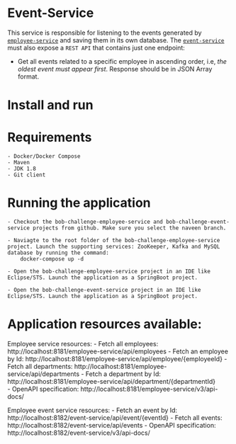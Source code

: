 # Event-Service

This service is responsible for listening to the events generated by [`employee-service`](https://github.com/takeaway/bob-challenge-employee-service) and saving them in its own database. The [`event-service`](https://github.com/takeaway/bob-challenge-event-service/) must also expose a `REST API` that contains just one endpoint:
   - Get all events related to a specific employee in ascending order, i.e, _the oldest event must appear first_. Response should be in JSON Array format.

# Install and run

# Requirements
	- Docker/Docker Compose
	- Maven
	- JDK 1.8
	- Git client
	
# Running the application

	- Checkout the bob-challenge-employee-service and bob-challenge-event-service projects from github. Make sure you select the naveen branch.
	
	- Naviagte to the root folder of the bob-challenge-employee-service project. Launch the supporting services: ZooKeeper, Kafka and MySQL database by running the command:
		docker-compose up -d
	
	- Open the bob-challenge-employee-service project in an IDE like Eclipse/STS. Launch the application as a SpringBoot project.

	- Open the bob-challenge-event-service project in an IDE like Eclipse/STS. Launch the application as a SpringBoot project.

# Application resources available:
Employee service resources:
	- Fetch all employees: http://localhost:8181/employee-service/api/employees
    - Fetch an employee by Id: http://localhost:8181/employee-service/api/employee/{employeeId}
    - Fetch all departments: http://localhost:8181/employee-service/api/departments
    - Fetch a department by Id: http://localhost:8181/employee-service/api/department/{departmentId}    
    - OpenAPI specification: http://localhost:8181/employee-service/v3/api-docs/

Employee event service resources:
	- Fetch an event by Id: http://localhost:8182/event-service/api/event/{eventId}
    - Fetch all events: http://localhost:8182/event-service/api/events
    - OpenAPI specification: http://localhost:8182/event-service/v3/api-docs/
	
